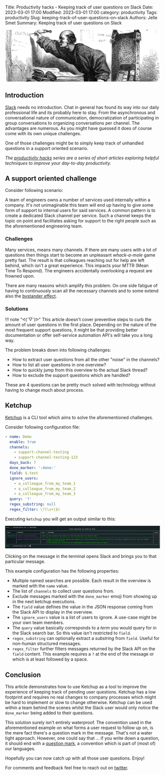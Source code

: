 Title: Productivity hacks - Keeping track of user questions on Slack
Date: 2023-03-01 17:00
Modified: 2023-03-01 17:00
category: productivity
Tags: productivity
Slug: keeping-track-of-user-questions-on-slack
Authors: Jelle Smet
Summary: Keeping track of user questions on Slack

![](images/productivity-hacks-keeping-track-of-user-questions-on-slack-1.png)

## Introduction

[Slack](www.slack.com) needs no introduction. Chat in general has found its
way into our daily professional life and its probably here to stay. From the
asynchronous and conversational nature of communication, democratization of
participating in group conversations to organizing conversations per channel.
The advantages are numerous. As you might have guessed it does of course come
with its own unique challenges.

One of those challenges might be to simply keep track of unhandled questions
in a support oriented scenario.

*The [*productivity hacks*](category/productivity.html) series are a series of
short articles exploring helpful techniques to improve your *day-to-day*
productivity.*

## A support oriented challenge

Consider following scenario:

A team of engineers owns a number of services used internally within a
company. It's not unimaginable this team will end up having to give some form
of support to internal users for said services. A common pattern is to create
a dedicated Slack channel per service. Such a channel keeps the topic on point
and facilitates asking for support to the right people such as the
aforementioned engineering team.

### Challenges

Many services, means many channels. If there are many users with a lot of
questions then things start to become an unpleasant *whack-a-mole* game pretty
fast. The result is that colleagues reaching out for help are left behind,
which isn't a great experience. This impacts your MTTR (Mean Time To Respond).
The engineers accidentally overlooking a request are frowned upon.

There are many reasons which amplify this problem. On one side fatigue of
having to continuously scan all the necessary channels and to some extend also
the [bystander effect](https://en.wikipedia.org/wiki/Bystander_effect).

### Solutions

!!! note "ᕙ(`▽´)ᕗ"
    This article doesn't cover preventive steps to curb the amount of user
    questions in the first place. Depending on the nature of the most frequent
    support questions, it might be that providing better documentation or
    offer self-service automation API's will take you a long way.

The problem breaks down into following challenges:

- How to extract user questions from all the other "noise" in the channels?
- How to list all user questions in one overview?
- How to quickly jump from this overview to the actual Slack thread?
- How to exclude the support questions which are handled?

These are 4 questions can be pretty much solved with technology without having
to change much about process.

## Ketchup

[Ketchup](https://github.com/smetj/ketchup) is a CLI tool which aims to solve
the aforementioned challenges.

Consider following configuration file:

```yaml
- name: Demo
  enable: true
  channels:
    - support-channel-testing
    - support-channel-testing-123
  days_back: 7
  done_marker: ':done:'
  field: $.text
  ignore_users:
    - a_colleague_from_my_team_1
    - a_colleague_from_my_team_2
    - a_colleague_from_my_team_3
  query: '?'
  regex_substring: null
  regex_filter: \?(\s+|$)
```

Executing `ketchup` you will get an output similar to this:

![](images/productivity-hacks-keeping-track-of-user-questions-on-slack-2.png)

Clicking on the message in the terminal opens Slack and brings you to that
particular message.

This example configuration has the following properties:

- Multiple named searches are possible. Each result in the overview is marked
  with the `name` value.
- The list of `channels` to collect user questions from.
- Exclude messages marked with the `done_marker` emoji from showing up in the
  next ketchup executions.
- The `field` value defines the value in the JSON response coming from the
  Slack API to display in the overview.
- The `ignore_users` value is a list of users to ignore. A use-case might be
  your own team members.
- The `query` value basically corresponds to a *term* you would query for in
  the Slack search bar. So this value isn't restricted to `field`.
- `regex_substring` can optionally extract a *substring* from `field`. Useful
  for non-human structured messages.
- `regex_filter` further filters messages returned by the Slack API on the
  `field` content. This example requires a `?` at the end of the message or
  which is at least followed by a space.

## Conclusion

This article demonstrates how to use Ketchup as a tool to improve the
experience of keeping track of pending user questions. Ketchup has a low
footprint and requires no real changes to company processes which might be
hard to implement or slow to change otherwise. Ketchup can be used within a
team behind the scenes whilst the Slack user would only notice the
`done_marker` being added to their questions.

This solution surely isn't entirely waterproof. The convention used in the
aforementioned example on what forms a user request to follow up on, is the
mere fact there's a question mark in the message. That's not a water tight
approach. However, one could say that ... if you write down a question, it
should end with a [question
mark](https://en.wikipedia.org/wiki/Question_mark), a convention which is part
of (most of) our languages.

Hopefully you can now catch up with all those user questions. Enjoy!

For comments and feedback feel free to reach out on [twitter](https://twitter.com/smetj).
